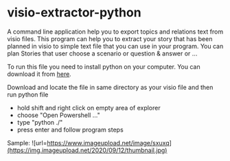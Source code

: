 # visio-extractor-python
A command line application help you to export topics and relations text from visio files.
This program can help you to extract your story that has been planned in visio to simple text file that you can use in your program.
You can plan Stories that user choose a scenario or question & answer or ...

To run this file you need to install python on your computer. You can download it from <a href="https://www.python.org/downloads/">here</a>.

Download and locate the file in same directory as your visio file and then run python file
- hold shift and right click on empty area of explorer
- choose "Open Powershell ..."
- type "python ./"
- press enter and follow program steps

Sample:
![url=https://www.imageupload.net/image/sxuxq](https://img.imageupload.net/2020/09/12/thumbnail.jpg)
